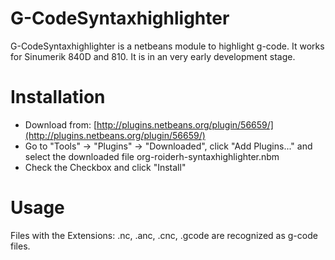 # G-CodeSyntaxhighlighter

G-CodeSyntaxhighlighter is a netbeans module to highlight g-code. 
It works for Sinumerik 840D and 810.
It is in an very early development stage.

# Installation

* Download from: [http://plugins.netbeans.org/plugin/56659/](http://plugins.netbeans.org/plugin/56659/)
* Go to "Tools" -> "Plugins" -> "Downloaded", click "Add Plugins..." and select the downloaded file org-roiderh-syntaxhighlighter.nbm
* Check the Checkbox and click "Install"

# Usage

Files with the Extensions: .nc, .anc, .cnc, .gcode are recognized as g-code files. 

